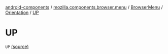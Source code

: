 [android-components](../../../index.md) / [mozilla.components.browser.menu](../../index.md) / [BrowserMenu](../index.md) / [Orientation](index.md) / [UP](./-u-p.md)

# UP

`UP` [(source)](https://github.com/mozilla-mobile/android-components/blob/master/components/browser/menu/src/main/java/mozilla/components/browser/menu/BrowserMenu.kt#L141)